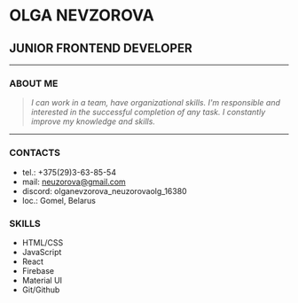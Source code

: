 # OLGA NEVZOROVA

## JUNIOR FRONTEND DEVELOPER

---

### ABOUT ME

> _I can work in a team, have organizational skills. I'm responsible and interested in the successful completion of any task. I constantly improve my knowledge and skills._

---

### CONTACTS

- tel.: +375(29)3-63-85-54
- mail: neuzorova@gmail.com
- discord: olganevzorova_neuzorovaolg_16380
- loc.: Gomel, Belarus

### SKILLS

- HTML/CSS
- JavaScript
- React
- Firebase
- Material UI
- Git/Github
